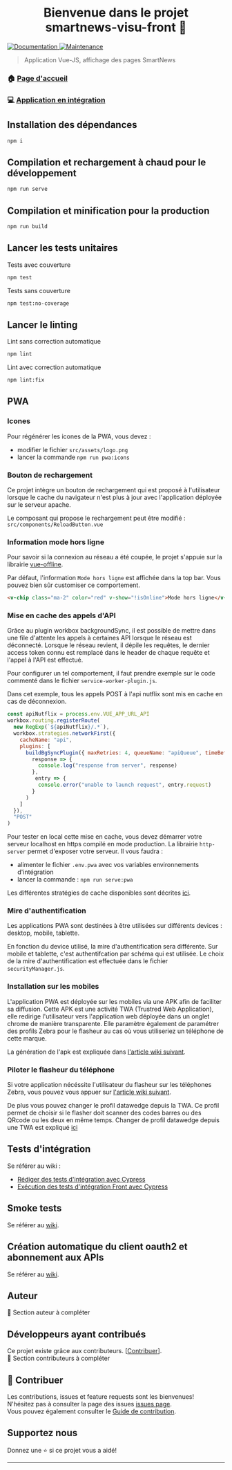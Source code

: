 <h1 align="center">Bienvenue dans le projet smartnews-visu-front 👋</h1>
<p>
  <a href="https://github.com/ugieiris/smartnews-visu-front#readme" target="_blank">
    <img alt="Documentation" src="https://img.shields.io/badge/documentation-yes-brightgreen.svg" />
  </a>
  <a href="https://github.com/ugieiris/smartnews-visu-front/graphs/commit-activity" target="_blank">
    <img alt="Maintenance" src="https://img.shields.io/badge/Maintained%3F-yes-green.svg" />
  </a>
</p>

> Application Vue-JS, affichage des pages SmartNews<br />

### 🏠 [Page d'accueil](https://github.com/ugieiris/smartnews-visu-front#readme)

### 💻 [Application en intégration](http://smartnews-visu-front.devint.groupement.systeme-u.fr/)

## Installation des dépendances

```sh
npm i
```

## Compilation et rechargement à chaud pour le développement

```sh
npm run serve
```

## Compilation et minification pour la production

```sh
npm run build
```

## Lancer les tests unitaires

Tests avec couverture

```sh
npm test
```

Tests sans couverture

```sh
npm test:no-coverage
```

## Lancer le linting

Lint sans correction automatique

```sh
npm lint
```

Lint avec correction automatique

```sh
npm lint:fix
```

## PWA
### Icones

Pour régénérer les icones de la PWA, vous devez :
- modifier le fichier ``src/assets/logo.png``
- lancer la commande ``npm run pwa:icons``

### Bouton de rechargement
Ce projet intègre un bouton de rechargement qui est proposé à l'utilisateur lorsque le cache du navigateur n'est plus à jour avec l'application déployée sur le serveur apache.

Le composant qui propose le rechargement peut être modifié : ``src/components/ReloadButton.vue``

### Information mode hors ligne
Pour savoir si la connexion au réseau a été coupée, le projet s'appuie sur la librairie [vue-offline](https://github.com/filrak/vue-offline).

Par défaut, l'information ``Mode hors ligne`` est affichée dans la top bar. Vous pouvez bien sûr customiser ce comportement.
````html
<v-chip class="ma-2" color="red" v-show="!isOnline">Mode hors ligne</v-chip>
````
### Mise en cache des appels d'API
Grâce au plugin workbox backgroundSync, il est possible de mettre dans une file d'attente les appels à certaines API lorsque le réseau est déconnecté.
Lorsque le réseau revient, il dépile les requêtes, le dernier access token connu est remplacé dans le header de chaque requête et l'appel à l'API est effectué.

Pour configurer un tel comportement, il faut prendre exemple sur le code commenté dans le fichier ``service-worker-plugin.js``.

Dans cet exemple, tous les appels POST à l'api nutflix sont mis en cache en cas de déconnexion.
````js
const apiNutflix = process.env.VUE_APP_URL_API
workbox.routing.registerRoute(
  new RegExp(`${apiNutflix}/.*`),
  workbox.strategies.networkFirst({
    cacheName: "api",
    plugins: [
      buildBgSyncPlugin({ maxRetries: 4, queueName: "apiQueue", timeBeforeRetryInSec: 1 },
        response => {
          console.log("response from server", response)
        },
         entry => {
          console.error("unable to launch request", entry.request)
        }
      )
    ]
  }),
  "POST"
)
````

Pour tester en local cette mise en cache, vous devez démarrer votre serveur localhost en https compilé en mode production. La librairie ``http-server`` permet d'exposer votre serveur. 
Il vous faudra :
- alimenter le fichier ``.env.pwa`` avec vos variables environnements d'intégration
- lancer la commande : ``npm run serve:pwa``

Les différentes stratégies de cache disponibles sont décrites [ici](https://developers.google.com/web/tools/workbox/modules/workbox-strategies).

### Mire d'authentification
Les applications PWA sont destinées à être utilisées sur différents devices : desktop, mobile, tablette.

En fonction du device utilisé, la mire d'authentification sera différente. Sur mobile et tablette, c'est authentifcation par schéma qui est utilisée.
Le choix de la mire d'authentification est effectuée dans le fichier ``securityManager.js``.

### Installation sur les mobiles
L'application PWA est déployée sur les mobiles via une APK afin de faciliter sa diffusion. Cette APK est une activité TWA (Trustred Web Application), elle redirige l'utilisateur vers l'application web déployée dans un onglet chrome de manière transparente. Elle paramètre également de paramétrer des profils Zebra pour le flasheur au cas où vous utiliseriez un téléphone de cette marque.

La génération de l'apk est expliquée dans [l'article wiki suivant](https://confluence.systeme-u.com/pages/viewpage.action?pageId=6396177).

 ### Piloter le flasheur du téléphone
Si votre application nécéssite l'utilisateur du flasheur sur les téléphones Zebra, vous pouvez vous appuer sur [l'article wiki suivant](https://confluence.systeme-u.com/pages/viewpage.action?pageId=6396215).

De plus vous pouvez changer le profil datawedge depuis la TWA. Ce profil permet de choisir si le flasher doit scanner des codes barres ou des QRcode ou les deux en même temps. Changer de profil datawedge depuis une TWA est expliqué [ici](https://confluence.systeme-u.com/display/DTDD/Appeler+un+intent+depuis+une+PWA)

## Tests d'intégration
Se référer au wiki : 
- [Rédiger des tests d'intégration avec Cypress](https://confluence.systeme-u.com/pages/viewpage.action?pageId=6399195)
- [Exécution des tests d'intégration Front avec Cypress](https://confluence.systeme-u.com/pages/viewpage.action?pageId=6399199)

## Smoke tests
Se référer au [wiki](https://confluence.systeme-u.com/display/DTDD/Les+smoke+tests).

## Création automatique du client oauth2 et abonnement aux APIs
Se référer au [wiki](https://confluence.systeme-u.com/pages/viewpage.action?pageId=14523100).

## Auteur

👤 Section auteur à compléter

## Développeurs ayant contribués

Ce projet existe grâce aux contributeurs. [[Contribuer](CONTRIBUTING.md)].<br />
👷 Section contributeurs à compléter

## 🤝 Contribuer

Les contributions, issues et feature requests sont les bienvenues!<br />N'hésitez pas à consulter la page des issues [issues page](https://github.com/ugieiris/smartnews-visu-front/issues).<br />Vous pouvez également consulter le [Guide de contribution](CONTRIBUTING.md).

## Supportez nous

Donnez une ⭐️ si ce projet vous a aidé!

---
